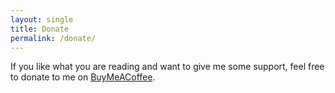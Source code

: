 ```yaml
---
layout: single
title: Donate
permalink: /donate/
---
```


If you like what you are reading and want to give me some support, feel free to donate to me on <a href="https://www.buymeacoffee.com/NG1">BuyMeACoffee</a>.

